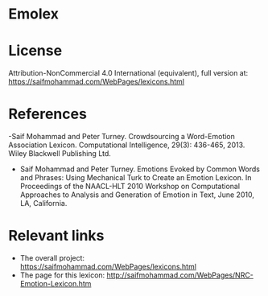 # Emolex

# License
Attribution-NonCommercial 4.0 International (equivalent), full version at:
https://saifmohammad.com/WebPages/lexicons.html


# References
-Saif Mohammad and Peter Turney. Crowdsourcing a Word-Emotion Association Lexicon.
Computational Intelligence, 29(3): 436-465, 2013. Wiley Blackwell Publishing Ltd.
 	 
- Saif Mohammad and Peter Turney. Emotions Evoked by Common Words and Phrases: Using
Mechanical Turk to Create an Emotion Lexicon. In Proceedings of the NAACL-HLT 2010
Workshop on Computational Approaches to Analysis and Generation of Emotion in Text, June
2010, LA, California.

# Relevant links
+ The overall project: https://saifmohammad.com/WebPages/lexicons.html
+ The page for this lexicon: http://saifmohammad.com/WebPages/NRC-Emotion-Lexicon.htm


